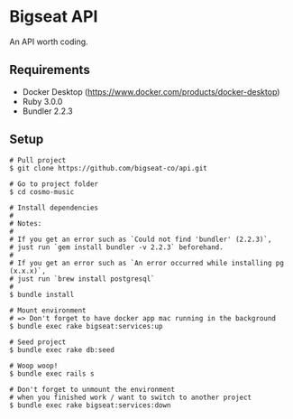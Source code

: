 # Bigseat API

An API worth coding.

## Requirements
- Docker Desktop (https://www.docker.com/products/docker-desktop)
- Ruby 3.0.0
- Bundler 2.2.3

## Setup

```
# Pull project
$ git clone https://github.com/bigseat-co/api.git

# Go to project folder
$ cd cosmo-music

# Install dependencies
#
# Notes:
#
# If you get an error such as `Could not find 'bundler' (2.2.3)`,
# just run `gem install bundler -v 2.2.3` beforehand.
#
# If you get an error such as `An error occurred while installing pg (x.x.x)`,
# just run `brew install postgresql`
#
$ bundle install

# Mount environment
# => Don't forget to have docker app mac running in the background
$ bundle exec rake bigseat:services:up

# Seed project
$ bundle exec rake db:seed

# Woop woop!
$ bundle exec rails s

# Don't forget to unmount the environment
# when you finished work / want to switch to another project
$ bundle exec rake bigseat:services:down
```